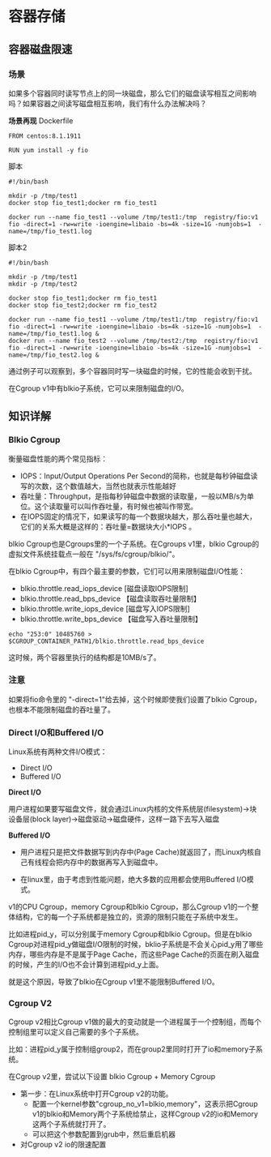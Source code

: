 # 容器存储
## 容器磁盘限速
### 场景
如果多个容器同时读写节点上的同一块磁盘，那么它们的磁盘读写相互之间影响吗？如果容器之间读写磁盘相互影响，我们有什么办法解决吗？

**场景再现**
Dockerfile
```
FROM centos:8.1.1911

RUN yum install -y fio
```
脚本
```
#!/bin/bash

mkdir -p /tmp/test1
docker stop fio_test1;docker rm fio_test1

docker run --name fio_test1 --volume /tmp/test1:/tmp  registry/fio:v1 fio -direct=1 -rw=write -ioengine=libaio -bs=4k -size=1G -numjobs=1  -name=/tmp/fio_test1.log
```

脚本2
```
#!/bin/bash

mkdir -p /tmp/test1
mkdir -p /tmp/test2

docker stop fio_test1;docker rm fio_test1
docker stop fio_test2;docker rm fio_test2

docker run --name fio_test1 --volume /tmp/test1:/tmp  registry/fio:v1 fio -direct=1 -rw=write -ioengine=libaio -bs=4k -size=1G -numjobs=1  -name=/tmp/fio_test1.log &
docker run --name fio_test2 --volume /tmp/test2:/tmp  registry/fio:v1 fio -direct=1 -rw=write -ioengine=libaio -bs=4k -size=1G -numjobs=1  -name=/tmp/fio_test2.log &
```
通过例子可以观察到，多个容器同时写一块磁盘的时候，它的性能会收到干扰。

在Cgroup v1中有blkio子系统，它可以来限制磁盘的I/O。

## 知识详解
### Blkio Cgroup
衡量磁盘性能的两个常见指标：
* IOPS：Input/Output Operations Per Second的简称，也就是每秒钟磁盘读写的次数，这个数值越大，当然也就表示性能越好
* 吞吐量：Throughput，是指每秒钟磁盘中数据的读取量，一般以MB/s为单位。这个读取量可以叫作吞吐量，有时候也被叫作带宽。
* 在IOPS固定的情况下，如果读写的每一个数据块越大，那么吞吐量也越大，它们的关系大概是这样的：吞吐量=数据块大小*IOPS 。

blkio Cgroup也是Cgroups里的一个子系统。在Cgroups v1里，blkio Cgroup的虚拟文件系统挂载点一般在 "/sys/fs/cgroup/blkio/"。

在blkio Cgroup中，有四个最主要的参数，它们可以用来限制磁盘I/O性能：
* blkio.throttle.read_iops_device [磁盘读取IOPS限制]
* blkio.throttle.read_bps_device   【磁盘读取吞吐量限制】
* blkio.throttle.write_iops_device [磁盘写入IOPS限制]
* blkio.throttle.write_bps_device 【磁盘写入吞吐量限制】

```
echo "253:0" 10485760 > $CGROUP_CONTAINER_PATH1/blkio.throttle.read_bps_device
```

这时候，两个容器里执行的结构都是10MB/s了。

### 注意
如果将fio命令里的 "-direct=1"给去掉，这个时候即使我们设置了blkio Cgroup，也根本不能限制磁盘的吞吐量了。

### Direct I/O和Buffered I/O
Linux系统有两种文件I/O模式：
* Direct I/O
* Buffered I/O

**Direct I/O**

用户进程如果要写磁盘文件，就会通过Linux内核的文件系统层(filesystem)->块设备层(block layer)->磁盘驱动->磁盘硬件，这样一路下去写入磁盘

**Buffered I/O**

* 用户进程只是把文件数据写到内存中(Page Cache)就返回了，而Linux内核自己有线程会把内存中的数据再写入到磁盘中。

* 在linux里，由于考虑到性能问题，绝大多数的应用都会使用Buffered I/O模式。

v1的CPU Cgroup，memory Cgroup和blkio Cgroup，那么Cgroup v1的一个整体结构，它的每一个子系统都是独立的，资源的限制只能在子系统中发生。

比如进程pid_y，可以分别属于memory Cgroup和blkio Cgroup。但是在blkio Cgroup对进程pid_y做磁盘I/O限制的时候，bklio子系统是不会关心pid_y用了哪些内存，哪些内存是不是属于Page Cache，而这些Page Cache的页面在刷入磁盘的时候，产生的I/O也不会计算到进程pid_y上面。

就是这个原因，导致了blkio在Cgroup v1里不能限制Buffered I/O。

### Cgroup V2
Cgroup v2相比Cgroup v1做的最大的变动就是一个进程属于一个控制组，而每个控制组里可以定义自己需要的多个子系统。

比如：进程pid_y属于控制组group2，而在group2里同时打开了io和memory子系统。

在Cgroup v2里，尝试以下设置 blkio Cgroup + Memory Cgroup
* 第一步：在Linux系统中打开Cgroup v2的功能。
    * 配置一个kernel参数"cgroup_no_v1=blkio,memory"，这表示把Cgroup v1的blkio和Memory两个子系统给禁止，这样Cgroup v2的io和Memory这两个子系统就打开了。
    * 可以把这个参数配置到grub中，然后重启机器
* 对Cgroup v2 io的限速配置
    ```

    ```




